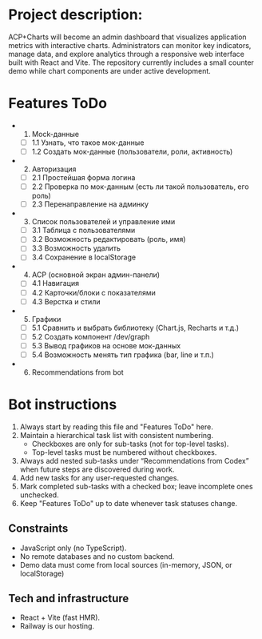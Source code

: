 # Project description:

ACP+Charts will become an admin dashboard that visualizes application metrics with interactive charts. Administrators can monitor key indicators, manage data, and explore analytics through a responsive web interface built with React and Vite. The repository currently includes a small counter demo while chart components are under active development.

# Features ToDo
- 1. Mock-данные
  - [ ] 1.1 Узнать, что такое мок-данные
  - [ ] 1.2 Создать мок-данные (пользователи, роли, активность)
- 2. Авторизация
  - [ ] 2.1 Простейшая форма логина
  - [ ] 2.2 Проверка по мок-данным (есть ли такой пользователь, его роль)
  - [ ] 2.3 Перенаправление на админку
- 3. Список пользователей и управление ими
  - [ ] 3.1 Таблица с пользователями
  - [ ] 3.2 Возможность редактировать (роль, имя)
  - [ ] 3.3 Возможность удалить
  - [ ] 3.4 Сохранение в localStorage
- 4. ACP (основной экран админ-панели)
  - [ ] 4.1 Навигация
  - [ ] 4.2 Карточки/блоки с показателями
  - [ ] 4.3 Верстка и стили
- 5. Графики
  - [ ] 5.1 Сравнить и выбрать библиотеку (Chart.js, Recharts и т.д.)
  - [ ] 5.2 Создать компонент /dev/graph
  - [ ] 5.3 Вывод графиков на основе мок-данных
  - [ ] 5.4 Возможность менять тип графика (bar, line и т.п.)
- 6. Recommendations from bot


# Bot instructions

1. Always start by reading this file and "Features ToDo" here.
2. Maintain a hierarchical task list with consistent numbering.
   - Checkboxes are only for sub-tasks (not for top-level tasks).
   - Top-level tasks must be numbered without checkboxes.
3. Always add nested sub-tasks under “Recommendations from Codex” when future steps are discovered during work.
4. Add new tasks for any user-requested changes.
5. Mark completed sub-tasks with a checked box; leave incomplete ones unchecked.
6. Keep "Features ToDo" up to date whenever task statuses change.

## Constraints
- JavaScript only (no TypeScript).
- No remote databases and no custom backend.
- Demo data must come from local sources (in-memory, JSON, or localStorage)

## Tech and infrastructure
- React + Vite (fast HMR).
- Railway is our hosting.
